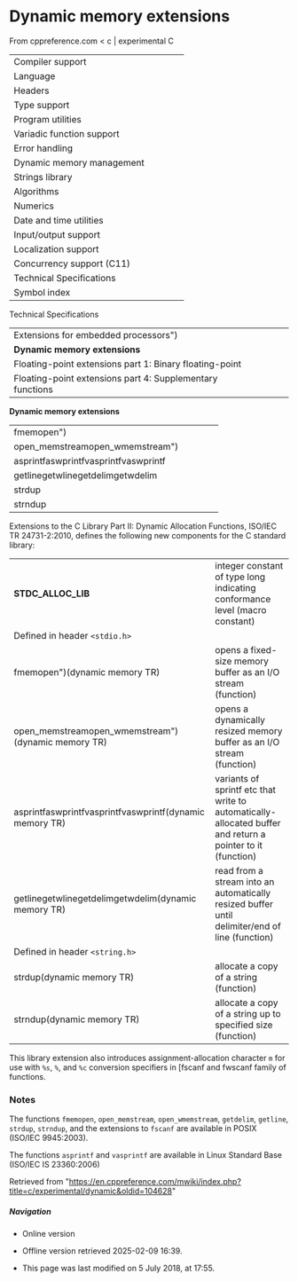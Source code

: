 # Dynamic memory extensions

From cppreference.com
< c‎ | experimental
 C

|  |  |  |  |  |
| --- | --- | --- | --- | --- |
| Compiler support | | | | |
| Language | | | | |
| Headers | | | | |
| Type support | | | | |
| Program utilities | | | | |
| Variadic function support | | | | |
| Error handling | | | | |
| Dynamic memory management | | | | |
| Strings library | | | | |
| Algorithms | | | | |
| Numerics | | | | |
| Date and time utilities | | | | |
| Input/output support | | | | |
| Localization support | | | | |
| Concurrency support (C11) | | | | |
| Technical Specifications | | | | |
| Symbol index | | | | |

 Technical Specifications

|  |  |  |  |  |
| --- | --- | --- | --- | --- |
| Extensions for embedded processors") | | | | |
| ****Dynamic memory extensions**** | | | | |
| Floating-point extensions part 1: Binary floating-point | | | | |
| Floating-point extensions part 4: Supplementary functions | | | | |

 ****Dynamic memory extensions****

|  |  |  |  |  |
| --- | --- | --- | --- | --- |
| fmemopen") | | | | |
| open_memstreamopen_wmemstream") | | | | |
| asprintfaswprintfvasprintfvaswprintf | | | | |
| getlinegetwlinegetdelimgetwdelim | | | | |
| strdup | | | | |
| strndup | | | | |

Extensions to the C Library Part II: Dynamic Allocation Functions, ISO/IEC TR 24731-2:2010, defines the following new components for the C standard library:

|  |  |
| --- | --- |
| __STDC_ALLOC_LIB__ | integer constant of type long indicating conformance level   (macro constant) |
| Defined in header `<stdio.h>` | |
| fmemopen")(dynamic memory TR) | opens a fixed-size memory buffer as an I/O stream   (function) |
| open_memstreamopen_wmemstream")(dynamic memory TR) | opens a dynamically resized memory buffer as an I/O stream   (function) |
| asprintfaswprintfvasprintfvaswprintf(dynamic memory TR) | variants of sprintf etc that write to automatically-allocated buffer and return a pointer to it   (function) |
| getlinegetwlinegetdelimgetwdelim(dynamic memory TR) | read from a stream into an automatically resized buffer until delimiter/end of line   (function) |
| Defined in header `<string.h>` | |
| strdup(dynamic memory TR) | allocate a copy of a string   (function) |
| strndup(dynamic memory TR) | allocate a copy of a string up to specified size   (function) |

This library extension also introduces assignment-allocation character `m` for use with `%s`, `%`, and `%c` conversion specifiers in [fscanf and fwscanf family of functions.

### Notes

The functions `fmemopen`, `open_memstream`, `open_wmemstream`, `getdelim`, `getline`, `strdup`, `strndup`, and the extensions to `fscanf` are available in POSIX (ISO/IEC 9945:2003).

The functions `asprintf` and `vasprintf` are available in Linux Standard Base (ISO/IEC IS 23360:2006)

Retrieved from "<https://en.cppreference.com/mwiki/index.php?title=c/experimental/dynamic&oldid=104628>"

##### Navigation

- Online version
- Offline version retrieved 2025-02-09 16:39.

- This page was last modified on 5 July 2018, at 17:55.